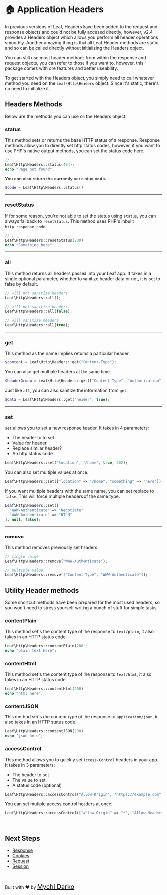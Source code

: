 <!-- markdownlint-disable no-inline-html -->
# 🏠 Application Headers

In previous versions of Leaf, Headers have been added to the request and response objects and could not be fully accesed directly, however, v2.4 provides a Headers object which allows you perform all header operations smoothly. Another amazing thing is that all Leaf Header methods are static, and so can be called directly without initializing the Headers object.

<div class="alert -info">
You can still use most header methods from within the response and request objects, you can refer to those if you want to, however, this package comes with ore features and better useability.  
</div>

To get started with the Headers object, you simply need to call whatever method you need on the `Leaf\Http\Headers` object. Since it's static, there's no need to initialize it.

## Headers Methods

Below are the methods you can use on the Headers object:

### status

This method sets or returns the base HTTP status of a response. Response methods allow you to directly set http status codes, however, if you want to use PHP's native output methods, you can set the status code here.

```php
// ...
Leaf\Http\Headers::status(404);
echo "Page not found";
```

You can also return the currently set status code.

```php
$code = Leaf\Http\Headers::status();
```

<hr>

### resetStatus

If for some reason, you're not able to set the status using `status`, you can always fallback to `resetStatus`. This method uses PHP's inbuilt `http_response_code`.

```php
// ...
Leaf\Http\Headers::resetStatus(200);
echo "Something here";
```

<hr>

### all

This method returns all headers passed into your Leaf app. It takes in a single optional parameter, whether to sanitize header data or not, it is set to false by default.

```php
// will not sanitize headers
Leaf\Http\Headers::all();

// will not sanitize headers
Leaf\Http\Headers::all(false);

// will sanitize headers
Leaf\Http\Headers::all(true);
```

<hr>

### get

This method as the name implies returns a particular header.

```php
$content = Leaf\Http\Headers::get("Content-Type");
```

You can also get multiple headers at the same time.

```php
$headerGroup = Leaf\Http\Headers::get(["Content-Type", "Authorization"]);
```

Just like `all`, you can also sanitize the information from `get`.

```php
$data = Leaf\Http\Headers::get("header", true);
```

<hr>

### set

`set` allows you to set a new response header. It takes in 4 parameters:

- The header to to set
- Value for header
- Replace similar header?
- An http status code

```php
Leaf\Http\Headers::set("location", "/home", true, 302);
```

You can also set multiple values at once.

```php
Leaf\Http\Headers::set(["location" => "/home", "something" => "here"]);
```

If you want multiple headers with the same name, you can set replace to `false`. This will force multiple headers of the same type.

```php
Leaf\Http\Headers::set([
  "WWW-Authenticate" => "Negotiate",
  "WWW-Authenticate" => "NTLM"
], null, false);
```

<hr>

### remove

This method removes previously set headers.

```php
// single value
Leaf\Http\Headers::remove("WWW-Authenticate");

// multiple value
Leaf\Http\Headers::remove(["Content-Type", "WWW-Authenticate"]);
```

## Utility Header methods

Some shortcut methods have been prepared for the most used headers, so you won't need to stress yourself writing a bunch of stuff for simple tasks.

### contentPlain

This method set's the content type of the response to `text/plain`, it also takes in an HTTP status code.

```php
Leaf\Http\Headers::contentPlain(200);
echo "plain text here";
```

### contentHtml

This method set's the content type of the response to `text/html`, it also takes in an HTTP status code.

```php
Leaf\Http\Headers::contentHtml(200);
echo "html here";
```

### contentJSON

This method set's the content type of the response to `application/json`, it also takes in an HTTP status code.

```php
Leaf\Http\Headers::contentJSON(200);
echo "json here";
```

### accessControl

This method allows you to quickly set `Access-Control` headers in your app. It takes in 3 parameters:

- The header to set
- The value to set
- A status code (optional)

```php
Leaf\Http\Headers::accessControl("Allow-Origin", "https://example.com", 200);
```

You can set mutiple access control headers at once:

```php
Leaf\Http\Headers::accessControl(["Allow-Origin" => "*", "Allow-Headers" => "*"]);
```

<br>

## Next Steps

- [Response](leaf/v/2.4.4/http/response)
- [Cookies](leaf/v/2.4.4/http/cookies)
- [Request](leaf/v/2.4.4/http/request)
- [Session](leaf/v/2.4.4/http/session)

<br>

Built with ❤ by <a href="https://mychi.netlify.app" style="font-size: 20px; color: #111;" target="_blank">Mychi Darko</a>
